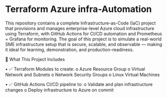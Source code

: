 # **Terraform Azure infra-Automation**

This repository contains a complete Infrastructure-as-Code (IaC) project that provisions and manages enterprise-level Azure cloud infrastructure using Terraform, with GitHub Actions for CI/CD automation and Prometheus + Grafana for monitoring. The goal of this project is to simulate a real-world SME infrastructure setup that is secure, scalable, and observable — making it ideal for learning, demonstration, and production-readiness.

🚀 What This Project Includes

•	✅ Terraform Modules to create:
o	Azure Resource Group
o	Virtual Network and Subnets
o	Network Security Groups
o	Linux Virtual Machines

•	✅ GitHub Actions CI/CD pipeline to:
o	Validate and plan infrastructure changes
o	Deploy infrastructure to Azure on commit
